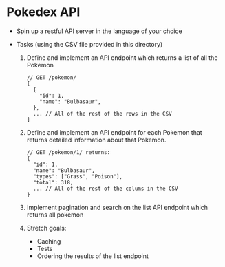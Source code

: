 # Pokedex API

- Spin up a restful API server in the language of your choice

- Tasks (using the CSV file provided in this directory)

    1. Define and implement an API endpoint which returns a list of all the
       Pokemon

        ```
        // GET /pokemon/
        [
          {
            "id": 1,
            "name": "Bulbasaur",
          },
          ... // All of the rest of the rows in the CSV
        ]
        ```

    2. Define and implement an API endpoint for each Pokemon that returns
       detailed information about that Pokemon.

        ```
        // GET /pokemon/1/ returns:
        {
          "id": 1,
          "name": "Bulbasaur",
          "types": ["Grass", "Poison"],
          "total": 318,
          ... // All of the rest of the colums in the CSV
        }
        ```

    3. Implement pagination and search on the list API endpoint which returns
       all pokemon

    4. Stretch goals:
        - Caching
        - Tests
        - Ordering the results of the list endpoint
